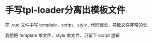 # 手写tpl-loader分离出模板文件

在 .vue 文件中写 template、script、style , 代码很长，导致文件非常的长

我想把 template 单文件、style 单文件、只留下 script 逻辑
